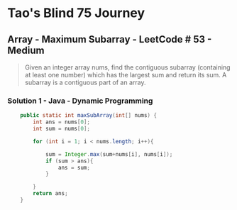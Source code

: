 # Tao's Blind 75 Journey
## Array - Maximum Subarray - LeetCode # 53 - Medium

> Given an integer array nums, find the contiguous subarray (containing at least one number) which has the largest sum and return its sum.
> A subarray is a contiguous part of an array.

### Solution 1 - Java - Dynamic Programming
```java
    public static int maxSubArray(int[] nums) {
        int ans = nums[0];
        int sum = nums[0];

        for (int i = 1; i < nums.length; i++){

            sum = Integer.max(sum+nums[i], nums[i]);
            if (sum > ans){
                ans = sum;
            }

        }
        return ans;
    }
    
```